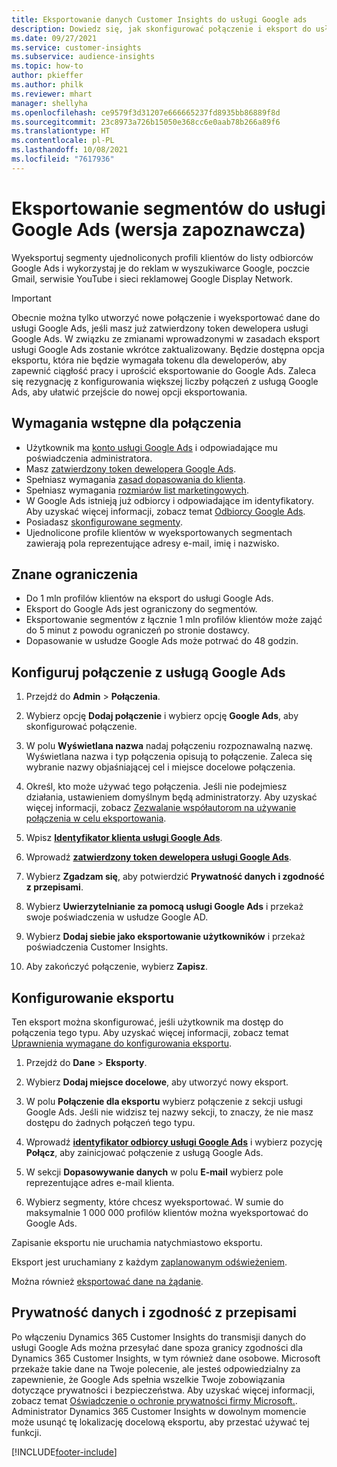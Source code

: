 ```yaml
---
title: Eksportowanie danych Customer Insights do usługi Google ads
description: Dowiedz się, jak skonfigurować połączenie i eksport do usługi Google Ads.
ms.date: 09/27/2021
ms.service: customer-insights
ms.subservice: audience-insights
ms.topic: how-to
author: pkieffer
ms.author: philk
ms.reviewer: mhart
manager: shellyha
ms.openlocfilehash: ce9579f3d31207e666665237fd8935bb86889f8d
ms.sourcegitcommit: 23c8973a726b15050e368cc6e0aab78b266a89f6
ms.translationtype: HT
ms.contentlocale: pl-PL
ms.lasthandoff: 10/08/2021
ms.locfileid: "7617936"
---
```

# <a name="export-segments-to-google-ads-preview"></a>Eksportowanie segmentów do usługi Google Ads (wersja zapoznawcza)

Wyeksportuj segmenty ujednoliconych profili klientów do listy odbiorców Google Ads i wykorzystaj je do reklam w wyszukiwarce Google, poczcie Gmail, serwisie YouTube i sieci reklamowej Google Display Network. 

> [!IMPORTANT]
> Obecnie można tylko utworzyć nowe połączenie i wyeksportować dane do usługi Google Ads, jeśli masz już zatwierdzony token dewelopera usługi Google Ads. W związku ze zmianami wprowadzonymi w zasadach eksport usługi Google Ads zostanie wkrótce zaktualizowany. Będzie dostępna opcja eksportu, która nie będzie wymagała tokenu dla deweloperów, aby zapewnić ciągłość pracy i uprościć eksportowanie do Google Ads. Zaleca się rezygnację z konfigurowania większej liczby połączeń z usługą Google Ads, aby ułatwić przejście do nowej opcji eksportowania.

## <a name="prerequisites-for-connection"></a>Wymagania wstępne dla połączenia

-   Użytkownik ma [konto usługi Google Ads](https://ads.google.com/) i odpowiadające mu poświadczenia administratora.
-   Masz [zatwierdzony token dewelopera Google Ads](https://developers.google.com/google-ads/api/docs/first-call/dev-token). 
-   Spełniasz wymagania [zasad dopasowania do klienta](https://support.google.com/adspolicy/answer/6299717).
-   Spełniasz wymagania [rozmiarów list marketingowych](https://support.google.com/google-ads/answer/7558048).
-   W Google Ads istnieją już odbiorcy i odpowiadające im identyfikatory. Aby uzyskać więcej informacji, zobacz temat [Odbiorcy Google Ads](https://support.google.com/google-ads/answer/7558048?hl=en#:~:text=Audience%20lists%20is%20a%20section,Display%20Network%20through%20remarketing%20campaigns.).
-   Posiadasz [skonfigurowane segmenty](segments.md).
-   Ujednolicone profile klientów w wyeksportowanych segmentach zawierają pola reprezentujące adresy e-mail, imię i nazwisko.

## <a name="known-limitations"></a>Znane ograniczenia

- Do 1 mln profilów klientów na eksport do usługi Google Ads.
- Eksport do Google Ads jest ograniczony do segmentów.
- Eksportowanie segmentów z łącznie 1 mln profilów klientów może zająć do 5 minut z powodu ograniczeń po stronie dostawcy. 
- Dopasowanie w usłudze Google Ads może potrwać do 48 godzin.

## <a name="set-up-connection-to-google-ads"></a>Konfiguruj połączenie z usługą Google Ads

1. Przejdź do **Admin** > **Połączenia**.

1. Wybierz opcję **Dodaj połączenie** i wybierz opcję **Google Ads**, aby skonfigurować połączenie.

1. W polu **Wyświetlana nazwa** nadaj połączeniu rozpoznawalną nazwę. Wyświetlana nazwa i typ połączenia opisują to połączenie. Zaleca się wybranie nazwy objaśniającej cel i miejsce docelowe połączenia.

1. Określ, kto może używać tego połączenia. Jeśli nie podejmiesz działania, ustawieniem domyślnym będą administratorzy. Aby uzyskać więcej informacji, zobacz [Zezwalanie współautorom na używanie połączenia w celu eksportowania](connections.md#allow-contributors-to-use-a-connection-for-exports).

1. Wpisz **[Identyfikator klienta usługi Google Ads](https://support.google.com/google-ads/answer/1704344)**.

1. Wprowadź **[zatwierdzony token dewelopera usługi Google Ads](https://developers.google.com/google-ads/api/docs/first-call/dev-token)**.

1. Wybierz **Zgadzam się**, aby potwierdzić **Prywatność danych i zgodność z przepisami**.

1. Wybierz **Uwierzytelnianie za pomocą usługi Google Ads** i przekaż swoje poświadczenia w usłudze Google AD.

1. Wybierz **Dodaj siebie jako eksportowanie użytkowników** i przekaż poświadczenia Customer Insights.

1. Aby zakończyć połączenie, wybierz **Zapisz**. 

## <a name="configure-an-export"></a>Konfigurowanie eksportu

Ten eksport można skonfigurować, jeśli użytkownik ma dostęp do połączenia tego typu. Aby uzyskać więcej informacji, zobacz temat [Uprawnienia wymagane do konfigurowania eksportu](export-destinations.md#set-up-a-new-export).

1. Przejdź do **Dane** > **Eksporty**.

1. Wybierz **Dodaj miejsce docelowe**, aby utworzyć nowy eksport.

1. W polu **Połączenie dla eksportu** wybierz połączenie z sekcji usługi Google Ads. Jeśli nie widzisz tej nazwy sekcji, to znaczy, że nie masz dostępu do żadnych połączeń tego typu.

1. Wprowadź **[identyfikator odbiorcy usługi Google Ads](https://support.google.com/google-ads/answer/7558048?hl=en#:~:text=Audience%20lists%20is%20a%20section,Display%20Network%20through%20remarketing%20campaigns.)** i wybierz pozycję **Połącz**, aby zainicjować połączenie z usługą Google Ads.

1. W sekcji **Dopasowywanie danych** w polu **E-mail** wybierz pole reprezentujące adres e-mail klienta.

1. Wybierz segmenty, które chcesz wyeksportować. W sumie do maksymalnie 1 000 000 profilów klientów można wyeksportować do Google Ads.

Zapisanie eksportu nie uruchamia natychmiastowo eksportu.

Eksport jest uruchamiany z każdym [zaplanowanym odświeżeniem](system.md#schedule-tab). 

Można również [eksportować dane na żądanie](export-destinations.md#run-exports-on-demand). 

## <a name="data-privacy-and-compliance"></a>Prywatność danych i zgodność z przepisami

Po włączeniu Dynamics 365 Customer Insights do transmisji danych do usługi Google Ads można przesyłać dane spoza granicy zgodności dla Dynamics 365 Customer Insights, w tym również dane osobowe. Microsoft przekaże takie dane na Twoje polecenie, ale jesteś odpowiedzialny za zapewnienie, że Google Ads spełnia wszelkie Twoje zobowiązania dotyczące prywatności i bezpieczeństwa. Aby uzyskać więcej informacji, zobacz temat [Oświadczenie o ochronie prywatności firmy Microsoft.](https://go.microsoft.com/fwlink/?linkid=396732).
Administrator Dynamics 365 Customer Insights w dowolnym momencie może usunąć tę lokalizację docelową eksportu, aby przestać używać tej funkcji.


[!INCLUDE[footer-include](../includes/footer-banner.md)]
